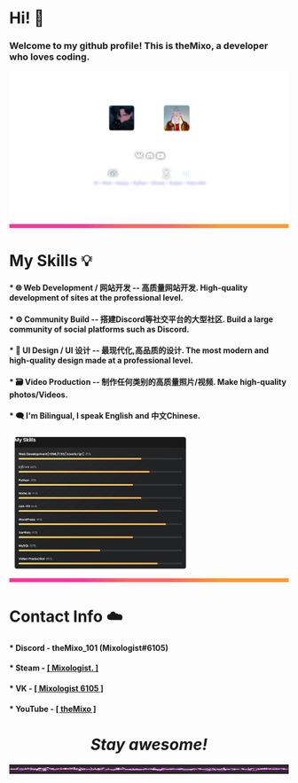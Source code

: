 # Hi! 👋

### **Welcome to my github profile! This is theMixo, a developer who loves coding.**

<div align=center><img src="https://github.com/Mixologist6105/Mixologist6105/blob/main/srcs/trans.png"></div>

<div align=center><img src="https://github.com/Mixologist6105/Mixologist6105/blob/main/srcs/rainbow_bar.gif"></div>

# My Skills 💡
#### * 🌐 Web Development / 网站开发 -- 高质量网站开发. High-quality development of sites at the professional level.
#### * ⚙️ Community Build -- 搭建Discord等社交平台的大型社区. Build a large community of social platforms such as Discord.
#### * 🔩 UI Design / UI 设计 -- 最现代化,高品质的设计. The most modern and high-quality design made at a professional level.
#### * 🗃️ Video Production -- 制作任何类别的高质量照片/视频. Make high-quality photos/Videos.
#### * 🗨 I'm Bilingual, I speak English and 中文Chinese.

<img src="https://github.com/Mixologist6105/Mixologist6105/blob/main/srcs/my_skills.png" width="65%" height="65%">
<div align=center><img src="https://github.com/Mixologist6105/Mixologist6105/blob/main/srcs/rainbow_bar.gif"></div>

# Contact Info ☁️
#### * Discord - theMixo_101 (Mixologist#6105)
#### * Steam - [[ Mixologist. ]](https://steamcommunity.com/id/Mixologist6105)
#### * VK - [[ Mixologist 6105 ]](https://vk.com/mixologist6105)
#### * YouTube - [[ theMixo ]](https://www.youtube.com/channel/UCujbzZXOD5VqeRl-IVB2Ypw)

<h1 align="center"><i>Stay awesome!</i></h1>

<div align=center><img src="https://github.com/Mixologist6105/Mixologist6105/blob/main/srcs/thunder_bar.gif"></div>
